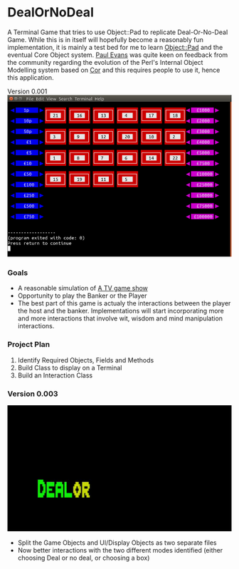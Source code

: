 # DealOrNoDeal
A Terminal Game that tries to use Object::Pad to replicate Deal-Or-No-Deal Game.  While this is in itself 
will hopefully become a reasonably fun implementation, it is mainly a test bed for me to learn
[Object::Pad](https://metacpan.org/dist/Object-Pad) and the eventual Core Object system. 
[Paul Evans](https://metacpan.org/author/PEVANS) was quite keen on feedback from the community regarding
the evolution of the Perl's Internal Object Modelling system based on [Cor](https://github.com/Perl-Apollo/Corinna)
and this requires people to use it, hence this application.


Version 0.001
![image](https://github.com/saiftynet/DealOrNoDeal/blob/main/Screenshots/Version001.png)

### Goals
* A reasonable simulation of [A TV game show](https://en.wikipedia.org/wiki/Deal_or_No_Deal)
* Opportunity to play the Banker or the Player
* The best part of this game is actualy the interactions between the player the host and the banker.
Implementations will start incorporating more and more interactions that involve wit, wisdom and
mind manipulation interactions.

### Project Plan
1. Identify Required Objects, Fields and Methods
2. Build Class to display on a Terminal 
3. Build an Interaction Class

### Version 0.003
![image](https://github.com/saiftynet/DealOrNoDeal/blob/main/Screenshots/dond.gif)
- Split the Game Objects and UI/Display Objects as two separate files
- Now better interactions with the two different modes identified (either choosing Deal or no deal, or choosing a box)
